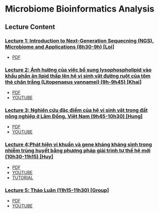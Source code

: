 # Microbiome Bioinformatics Analysis
## Lecture Content
### [Lecture 1: Introduction to Next-Generation Sequecning (NGS), Microbiome and Applications (8h30-9h) [Loi]](Lecture_1)
- [PDF](Lecture_1/Introduction_to_BfCG_20241215.pdf)

### [Lecture 2: Ảnh hưởng của việc bổ sung lysophospholipid vào khẩu phần ăn lipid thấp lên hệ vi sinh vật đường ruột của tôm thẻ chân trắng (Litopenaeus vannamei)  (9h-9h45) [Khai]](Lecture_2)
- [PDF](https://github.com/luuloi/Microbiome-bioinformatics-analysis/blob/main/lecture2/16Sshrimp_RP.pptx.pdf)
- [YOUTUBE]()

### [Lecture 3: Nghiên cứu đặc điểm của hệ vi sinh vật trong đất nông nghiệp ở Lâm Đồng, Việt Nam (9h45-10h30) [Hung]](Lecture_3)
- [PDF](Lecture_3/Introduction_DNA-seq_20241215.pdf)
- [YOUTUBE](https://www.youtube.com/watch?v=PPeri-O-6OY&list=PLXtgXP89Tyn-iYKR7_ShHyQEQN3CTt6AW&index=2)

### [Lecture 4:Phát hiện vi khuẩn và gene kháng kháng sinh trong nhiễm trùng huyết bằng phương pháp giải trình tự thế hệ mới (10h30-11h15) [Huy]](Lecture_4)
- [PDF](Lecture_4/Introduction_DNA-seq_20241215.pdf)
- [YOUTUBE](https://www.youtube.com/watch?v=PPeri-O-6OY&list=PLXtgXP89Tyn-iYKR7_ShHyQEQN3CTt6AW&index=2)
- [TUTORIAL]()

### [Lecture 5: Thảo Luận (11h15-11h30) [Group]](Lecture_5)
- [PDF](Lecture_5/Introduction_DNA-seq_20241215.pdf)
- [YOUTUBE](https://www.youtube.com/watch?v=PPeri-O-6OY&list=PLXtgXP89Tyn-iYKR7_ShHyQEQN3CTt6AW&index=2)

